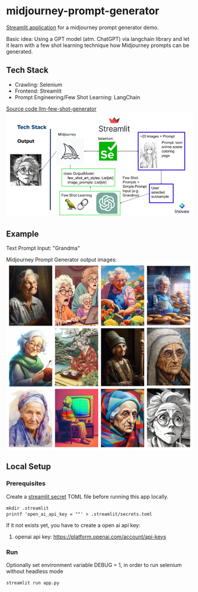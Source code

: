 # midjourney-prompt-generator
[Streamlit application](https://midjourney-prompt-generator.streamlit.app/) for a midjourney prompt generator demo. 

Basic idea: Using a GPT model (atm. ChatGPT) via langchain library and let it learn with a few shot learning technique how Midjourney prompts can be generated.

## Tech Stack
* Crawling: Selenium
* Frontend: Streamlit
* Prompt Engineering/Few Shot Learning: LangChain

[Source code llm-few-shot-generator](https://github.com/FloTeu/llm-few-shot-generator)
![alt text](assets/tech_stack.jpg "Teck Stack")



## Example
Text Prompt Input: "Grandma" 

Midjourney Prompt Generator output images:
![alt text](assets/grandmas.jpg "Grandmas")




## Local Setup

### Prerequisites
Create a [streamlit secret](https://docs.streamlit.io/streamlit-community-cloud/get-started/deploy-an-app/connect-to-data-sources/secrets-management) TOML file before running this app locally.
```console
mkdir .streamlit
printf 'open_ai_api_key = ""' > .streamlit/secrets.toml
```
If it not exists yet, you have to create a open ai api key:
1. openai api key: https://platform.openai.com/account/api-keys

### Run
Optionally set environment variable DEBUG = 1, in order to run selenium without headless mode
```console
streamlit run app.py
```